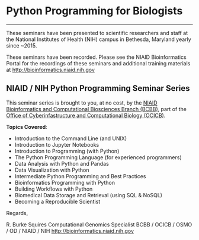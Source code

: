 # Python Programming for Biologists

---

These seminars have been presented to scientific researchers and staff at the National Institutes of Health (NIH) campus in Bethesda, Maryland yearly since ~2015.

These seminars have been recorded. Please see the NIAID Bioinformatics Portal for the recordings of these seminars and additional training materials at http://bioinformatics.niaid.nih.gov


## NIAID / NIH Python Programming Seminar Series

This seminar series is brought to you, at no cost, by the [NIAID](https://www.niaid.nih.gov/) [Bioinformatics and Computational Biosciences Branch (BCBB)](https://www.niaid.nih.gov/research/bioinformatics-computational-biosciences-branch), part of the [Office of Cyberinfastructure and Computational Biology (OCICB)](https://www.niaid.nih.gov/about/cyber-infrastructure-computational-biology-contacts).

__Topics Covered__:

- Introduction to the Command Line (and UNIX)
- Introduction to Jupyter Notebooks
- Introduction to Programming (with Python)
- The Python Programming Language (for experienced programmers)
- Data Analysis with Python and Pandas
- Data Visualization with Python
- Intermediate Python Programming and Best Practices
- Bioinformatics Programming with Python
- Building Workflows with Python
- Biomedical Data Storage and Retrieval (using SQL & NoSQL)
- Becoming a Reproducible Scientist

Regards,

R. Burke Squires
Computational Genomics Specialist
BCBB / OCICB / OSMO / OD / NIAID / NIH
http://bioinformatics.niaid.nih.gov
